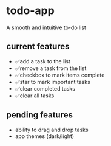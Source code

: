 # todo-app 

A smooth and intuitive to-do list

## current features 
<ul>
  <li>✅add a task to the list </li>
  <li>✅remove a task from the list </li>
  <li>✅checkbox to mark items complete </li>
  <li>✅star to mark important tasks</li>
  <li>✅clear completed tasks </li>
  <li>✅clear all tasks </li>
</ul>
  
## pending features
<ul>
  <li>ability to drag and drop tasks </li>
  <li>app themes (dark/light) </li>
</ul>
